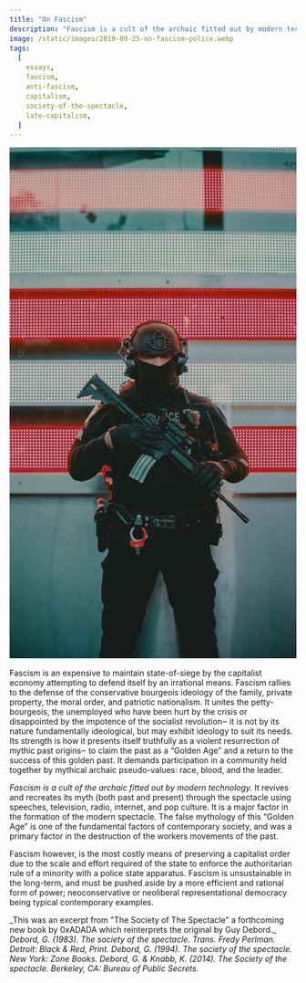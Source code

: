```yaml
---
title: "On Fascism"
description: "Fascism is a cult of the archaic fitted out by modern technology."
image: /static/images/2019-09-25-on-fascism-police.webp
tags:
  [
    essays,
    fascism,
    anti-fascism,
    capitalism,
    society-of-the-spectacle,
    late-capitalism,
  ]
---
```


![Cop photo by Alec Favale](/static/images/2019-09-25-on-fascism-police.webp)

Fascism is an expensive to maintain state-of-siege by the capitalist economy
attempting to defend itself by an irrational means. Fascism rallies to the
defense of the conservative bourgeois ideology of the family, private property,
the moral order, and patriotic nationalism. It unites the petty-bourgeois, the
unemployed who have been hurt by the crisis or disappointed by the impotence of
the socialist revolution‒ it is not by its nature fundamentally ideological, but
may exhibit ideology to suit its needs. Its strength is how it presents itself
truthfully as a violent resurrection of mythic past origins‒ to claim the past
as a “Golden Age” and a return to the success of this golden past. It demands
participation in a community held together by mythical archaic pseudo-values:
race, blood, and the leader.

_Fascism is a cult of the archaic fitted out by modern technology._ It revives
and recreates its myth (both past and present) through the spectacle using
speeches, television, radio, internet, and pop culture. It is a major factor in
the formation of the modern spectacle. The false mythology of this “Golden Age”
is one of the fundamental factors of contemporary society, and was a primary
factor in the destruction of the workers movements of the past.

Fascism however, is the most costly means of preserving a capitalist order due
to the scale and effort required of the state to enforce the authoritarian rule
of a minority with a police state apparatus. Fascism is unsustainable in the
long-term, and must be pushed aside by a more efficient and rational form of
power; neoconservative or neoliberal representational democracy being typical
contemporary examples.

<aside>
  _This was an excerpt from "The Society of The Spectacle" a forthcoming new book
  by 0xADADA which reinterprets the original by Guy Debord._
</aside>

<div className="hanging-indent">
  <cite>
    Debord, G. (1983).
    <em>The society of the spectacle</em>.
    Trans. Fredy Perlman.
    Detroit: Black & Red, Print.
  </cite>

  <cite>
    Debord, G. (1994).
    <em>The society of the spectacle</em>.
    New York: Zone Books.
  </cite>

  <cite>
    Debord, G. & Knabb, K. (2014). 
    <em>The Society of the spectacle</em>.
    Berkeley, CA:
    Bureau of Public Secrets.
  </cite>
</div>
